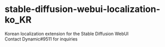 # stable-diffusion-webui-localization-ko_KR
Korean localization extension for the Stable Diffusion WebUI<br />
Contact Dynamic#9511 for inquiries
